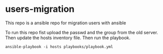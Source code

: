 # users-migration
This repo is a ansible repo for migration users with ansible

To run this repo fist upload the passwd and the group from the old server.
Then update the hosts inventory file.
Then run the playbook.
```
ansible-playbook -i hosts playbooks/playbook.yml
```
